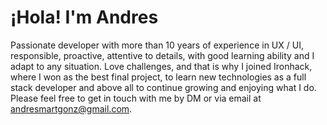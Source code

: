 # ¡Hola! I'm Andres

Passionate developer with more than 10 years of experience in UX / UI, responsible, proactive, attentive to details, with good learning ability and I adapt to any situation. Love challenges, and that is why I joined Ironhack, where I won as the best final project, to learn new technologies as a full stack developer and above all to continue growing and enjoying what I do. Please feel free to get in touch with me by DM or via email at andresmartgonz@gmail.com. 
